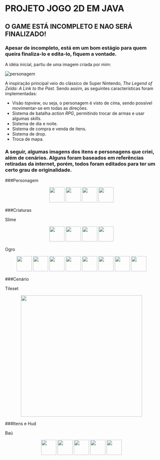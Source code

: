 # PROJETO JOGO 2D EM JAVA 

## O GAME ESTÁ INCOMPLETO E NAO SERÁ FINALIZADO!

### Apesar de incompleto, está em um bom estágio para quem queira finaliza-lo e edita-lo, fiquem a vontade.

  A idéia inicial, partiu de uma imagem criada por mim:

![personagem](https://github.com/user-attachments/assets/f2f55cb6-4798-43c9-8e9a-8bc6346d3c1e)

  A inspiração principal veio do clássico de Super Nintendo, *The Legend of Zelda: A Link to the Past*. Sendo assim, as seguintes características foram implementadas:

- Visão *topview*, ou seja, o personagem é visto de cima, sendo possível movimentar-se em todas as direções.
- Sistema de batalha *action RPG*, permitindo trocar de armas e usar algumas *skills*.
- Sistema de dia e noite.
- Sistema de compra e venda de itens.
- Sistema de drop.
- Troca de mapa.

### A seguir, algumas imagens dos itens e personagens que criei, além de cenários. Alguns foram baseados em referências retiradas da internet, porém, todos foram editados para ter um certo grau de originalidade.

###Personagem
<div align="center">
  <img src="https://github.com/user-attachments/assets/c6b785f1-4c5a-4a96-9e2a-3ee8b036983b" width="50px" />
  <img src="https://github.com/user-attachments/assets/1921e22b-1da4-4ba4-b085-f3f24d9f15af" width="50px" />
  <img src="https://github.com/user-attachments/assets/ab53e234-a83f-41c8-8d0a-6139b78b3fdb" width="50px" />
  <img src="https://github.com/user-attachments/assets/fd7e7114-4e76-43c2-8109-3a7fb682bb63" width="50px" />
</div>

###Criaturas

Slime
<div align="center">
  <img src="https://github.com/user-attachments/assets/8a7f2972-9738-4818-b154-176ec098768e" width="50px" />
  <img src="https://github.com/user-attachments/assets/12b272b1-2fe2-4add-825d-711cf566456a" width="50px" />
  <img src="https://github.com/user-attachments/assets/1a9f5c20-f27f-42c4-82e5-21b3c0dd6711" width="50px" />
  <img src="https://github.com/user-attachments/assets/a93a9732-269e-4c31-a2ed-54700979535c" width="50px" />
</div>

Ogro
<div align="center">
  <img src="https://github.com/user-attachments/assets/11d341e3-7fa9-40c7-a0e7-f3e7f0a322c3" width="50px" />
  <img src="https://github.com/user-attachments/assets/d09fbd7d-575f-49ff-a219-3a4fb288da4a" width="50px" />
  <img src="https://github.com/user-attachments/assets/2c376c28-f230-4343-a254-8c14f846a775" width="50px" />
  <img src="https://github.com/user-attachments/assets/471e626c-1e1f-4483-b7c6-1020112754bd" width="50px" />
  <img src="https://github.com/user-attachments/assets/f6aaa49f-f10c-4f66-9085-5b60b9a75e32" width="50px" />
  <img src="https://github.com/user-attachments/assets/021d7a45-0653-4e69-a550-8e9e433fb01c" width="50px" />
  <img src="https://github.com/user-attachments/assets/c8074049-aa59-4579-a7a4-a52e283a8eea" width="50px" />
  <img src="https://github.com/user-attachments/assets/613919bc-de80-4671-93f9-fcc5b9e5df54" width="50px" />
</div>

###Cenário

Tileset
<div align="center">
  <img src="https://github.com/user-attachments/assets/faa9d7e0-e94e-4d5c-8eac-9a0dd45e9090" width="400px" />
</div>

###Itens e Hud

Baú
<div align="center">
  <img src="https://github.com/user-attachments/assets/990da6f3-caac-4464-a0c0-b1fea3e7795c" width="50px" />
  <img src="https://github.com/user-attachments/assets/b42f860b-dc9a-4e1d-963d-889eab1c056f" width="50px" />
  <img src="https://github.com/user-attachments/assets/d5a8b9ed-7054-4dae-b946-41ea0f3319e1" width="50px" />
  <img src="https://github.com/user-attachments/assets/376d9d0e-d141-48d4-b8c9-0afe71a9cc2a" width="50px" />
  <img src="https://github.com/user-attachments/assets/72dbd38c-d3e9-4a40-953d-935358c05d91" width="50px" />
</div>






